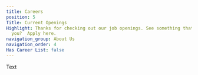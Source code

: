 ```yaml
---
title: Careers
position: 5
Title: Current Openings
Highlight: Thanks for checking out our job openings. See something that interests
  you?  Apply here.
navigation_group: About Us
navigation_order: 4
Has Career List: false
---
```


Text